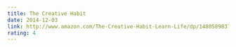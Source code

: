 ```yaml
---
title: The Creative Habit
date: 2014-12-03
link: http://www.amazon.com/The-Creative-Habit-Learn-Life/dp/1480589837
rating: 4
---
```

